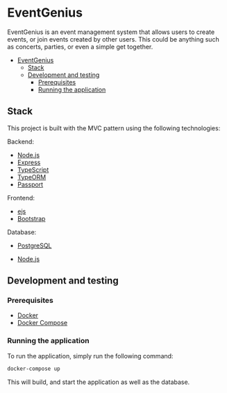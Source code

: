 # EventGenius

EventGenius is an event management system that allows users to create events, or join events created by other users. This could be anything such as concerts, parties, or even a simple get together.

- [EventGenius](#eventgenius)
  - [Stack](#stack)
  - [Development and testing](#development-and-testing)
    - [Prerequisites](#prerequisites)
    - [Running the application](#running-the-application)

## Stack

This project is built with the MVC pattern using the following technologies:

Backend:

- [Node.js](https://nodejs.org/en/)
- [Express](https://expressjs.com/)
- [TypeScript](https://www.typescriptlang.org/)
- [TypeORM](https://typeorm.io/#/)
- [Passport](http://www.passportjs.org/)

Frontend:

- [ejs](https://ejs.co/)
- [Bootstrap](https://getbootstrap.com/)

Database:

- [PostgreSQL](https://www.postgresql.org/)

- [Node.js](https://nodejs.org/en/)

## Development and testing

### Prerequisites

- [Docker](https://www.docker.com/)
- [Docker Compose](https://docs.docker.com/compose/)

### Running the application

To run the application, simply run the following command:

```bash
docker-compose up
```

This will build, and start the application as well as the database.
